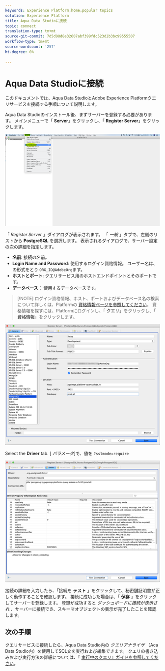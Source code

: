 ```yaml
---
keywords: Experience Platform;home;popular topics
solution: Experience Platform
title: Aqua Data Studioに接続
topic: connect
translation-type: tm+mt
source-git-commit: 7d5d98d8e32607abf399fdc523d2b3bc99555507
workflow-type: tm+mt
source-wordcount: '257'
ht-degree: 0%

---
```



# Aqua Data Studioに接続

このドキュメントでは、Aqua Data StudioとAdobe Experience Platformクエリサービスを接続する手順について説明します。

Aqua Data Studioのインストール後、まずサーバーを登録する必要があります。 メインメニューで「 **Server**」をクリックし、「 **Register Server**」をクリックします。

![](../images/clients/aqua-data-studio/register-server.png)

「 *Register Server* 」ダイアログが表示されます。 「 *一般* 」タブで、左側のリストから **PostgreSQL** を選択します。 表示されるダイアログで、サーバー設定の次の詳細を指定します。

- **名前**: 接続の名前。
- **Login Name and Password**: 使用するログイン資格情報。 ユーザー名は、の形式をとり `ORG_ID@AdobeOrg`ます。
- **ホストとポート**: クエリサービス用のホストエンドポイントとそのポートです。
- **データベース：** 使用するデータベースです。

>[!NOTE] ログイン資格情報、ホスト、ポートおよびデータベース名の検索について詳しくは、Platformの [資格情報ページを参照してください](https://platform.adobe.com/query/configuration)。 資格情報を探すには、Platformにログインし、「 **クエリ**」をクリックし、「 **資格情報**」をクリックします。

![](../images/clients/aqua-data-studio/register-server-general-tab.png)

Select the **Driver** tab. [ *パラメータ*]で、値を `?sslmode=require`

![](../images/clients/aqua-data-studio/register-server-driver-tab.png)

接続の詳細を入力したら、「接続を **テスト** 」をクリックして、秘密鍵証明書が正しく動作することを確認します。 接続に成功した場合は、「 **保存** 」をクリックしてサーバーを登録します。 登録が成功すると *ダッシュボードに接続が表示され* 、サーバーに接続でき、スキーマオブジェクトの表示が完了したことを確認します。

## 次の手順

クエリサービスに接続したら、Aqua Data Studio内の *クエリアナライザ* （Aca Data Studio内）を使用してSQL文を実行および編集できます。 クエリの書き込みおよび実行方法の詳細については、『 [実行中のクエリ』ガイドを参照してください](../creating-queries/creating-queries.md)。